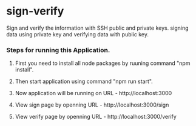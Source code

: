 # sign-verify
Sign and verify the information with SSH public and private keys. signing data using private key and verifying data with public key. 

### Steps for running this Application.

1. First you need to install all node packages by ruuning command "npm install".
    
2. Then start application using command "npm run start".

3. Now application will be running on URL - http://localhost:3000 

4. View sign page by openning URL - http://localhost:3000/sign

5. View verify page by openning URL - http://localhost:3000/verify
